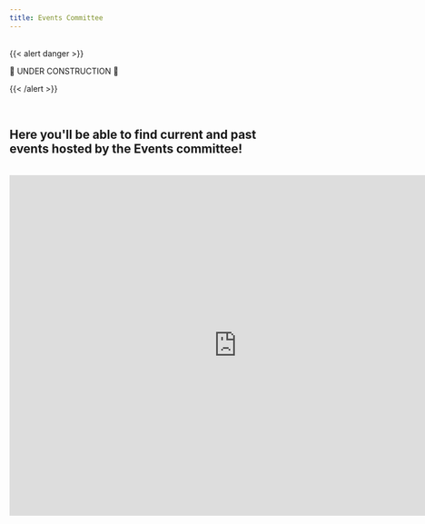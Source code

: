 ```yaml
---
title: Events Committee
---
```

<br>
<!-- ================================================== -->
<!-- Remove this section once the once the page is done -->
<!-- ================================================== -->
{{< alert danger >}}

:construction: UNDER CONSTRUCTION :construction:

{{< /alert >}}
<!-- ================================================== -->
<br>

## Here you'll be able to find current and past events hosted by the Events committee!

<br>
<iframe src="https://calendar.google.com/calendar/b/1/embed?height=600&amp;wkst=2&amp;bgcolor=%237986CB&amp;ctz=America%2FNew_York&amp;src=ODk2Z3F2dDA0cGVqYXVmanRqaHJwNHQ0aTRAZ3JvdXAuY2FsZW5kYXIuZ29vZ2xlLmNvbQ&amp;color=%233F51B5&amp;showPrint=0&amp;title=ACM%20%26%20ACM-W%20Calendar&amp;showTz=0&amp;showCalendars=1&amp;showDate=1" style="border-width:0" width="800" height="600" frameborder="0" scrolling="no"></iframe>